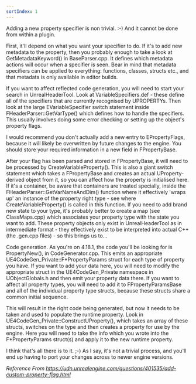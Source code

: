 ```yaml
---
sortIndex: 1
---
```


Adding a new property specifier is non trivial. :-) And it cannot be done from within a plugin.

First, it'll depend on what you want your specifier to do. If it's to add new metadata to the property, then you probably enough to take a look at GetMetadataKeyword() in BaseParser.cpp. It defines which metadata actions will occur when a specifier is seen. Bear in mind that metadata specifiers can be applied to everything: functions, classes, structs etc., and that metadata is only available in editor builds.

If you want to affect reflected code generation, you will need to start your search in UnrealHeaderTool. Look at VariableSpecifiers.def - these define all of the specifiers that are currently recognised by UPROPERTYs. Then look at the large EVariableSpecifier switch statement inside FHeaderParser::GetVarType() which defines how to handle the specifiers. This usually involves doing some error checking or setting up the object's property flags.

I would recommend you don't actually add a new entry to EPropertyFlags, because it will likely be overwritten by future changes to the engine. You should store your required information in a new field in FPropertyBase.

After your flag has been parsed and stored in FPropertyBase, it will need to be processed by CreateVariableProperty(). This is also a giant switch statement which takes a FPropertyBase and creates an actual UProperty-derived object from it, so you can affect how the property is initialised here. If it's a container, be aware that containers are treated specially, inside the FHeaderParser::GetVarNameAndDim() function where it effectively 'wraps up' an instance of the property right type - see where CreateVariableProperty() is called in this function. If you need to add brand new state to your type, it's probably better to create a map (see ClassMaps.cpp) which associates your property type with the state you want to add. These property objects only exist in UnrealHeaderTool as in intermediate format - they effectively exist to be interpreted into actual C++ (the .gen.cpp files) - so this brings us to...

Code generation. As you're on 4.18.1, the code you'll be looking for is PropertyNew(), in CodeGenerator.cpp. This emits an appropriate UE4CodeGen_Private::F\*PropertyParams struct for each type of property you have. If you want to add your data here, you will need to modify the appropriate struct in the UE4CodeGen_Private namespace in UObjectGlobals.h and then emit your property data there. If you want to affect all property types, you will need to add it to FPropertyParamsBase and all of the individual property type structs, because these structs share a common initial sequence.

This will result in the right code being generated, but now it needs to be taken and used to populate the runtime property. Look in UE4CodeGen_Private::ConstructUProperty(), which takes an array of these structs, switches on the type and then creates a property for use by the engine. Here you will need to take the info which you wrote into the F\*PropertyParams struct(s) and apply it to the new runtime property.

I think that's all there is to it. ;-) As I say, it's not a trivial process, and you'll end up having to port your changes across to newer engine versions.

*Reference From <https://udn.unrealengine.com/questions/401535/add-custom-property-flag.html>*
